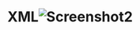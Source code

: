 # XML![Screenshot2](https://user-images.githubusercontent.com/106365867/170906099-64ae9ea4-f90d-4193-bef5-787d52eaf942.png)
